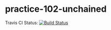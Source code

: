 # practice-102-unchained
Travis CI Status: [![Build Status](https://travis-ci.com/UVA-CS3240-S19/practice-102-unchained.svg?token=d14sHjMSNmKNfbYUvKZ5&branch=master)](https://travis-ci.com/UVA-CS3240-S19/practice-102-unchained)
